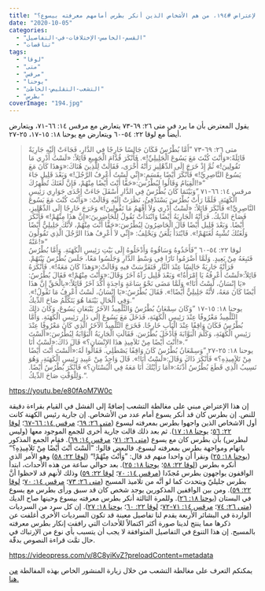 ```yaml
---
title: "الإعتراض #١٩٤، من هم الأشخاص الذين أنكر بطرس أمامهم معرفته بيسوع؟"
date: "2020-10-05"
categories: 
  - "القسم-الخامس-الإختلافات-في-التفاصيل"
  - "تناقضات"
tags: 
  - "لوقا"
  - "متى"
  - "مرقس"
  - "يوحنا"
  - "التشعب-التقليص-الخاطئ"
  - "بطرس"
coverImage: "194.jpg"
---
```


يقول المعترض بأن ما يرد في متى ٢٦: ٦٩-٧٣ يتعارض مع مرقس ١٤: ٦٦-٧١، ويتعارض أيضاً مع لوقا ٢٢: ٥٤-٦٠ ويتعارض مع يوحنا ١٨: ١٥-١٧، ٢٥-٢٧.

> متى ٢٦: ٦٩-٧٣ ”أَمَّا بُطْرُسُ فَكَانَ جَالِسًا خَارِجًا فِي الدَّارِ، فَجَاءَتْ إِلَيْهِ جَارِيَةٌ قَائِلَةً:«وَأَنْتَ كُنْتَ مَعَ يَسُوعَ الْجَلِيلِيِّ!». فَأَنْكَرَ قُدَّامَ الْجَمِيعِ قَائِلاً: «لَسْتُ أَدْرِي مَا تَقُولِينَ!» ثُمَّ إِذْ خَرَجَ إِلَى الدِّهْلِيزِ رَأَتْهُ أُخْرَى، فَقَالَتْ لِلَّذِينَ هُنَاكَ:«وَهذَا كَانَ مَعَ يَسُوعَ النَّاصِرِيِّ!» فَأَنْكَرَ أَيْضًا بِقَسَمٍ:«إِنِّي لَسْتُ أَعْرِفُ الرَّجُلَ!» وَبَعْدَ قَلِيل جَاءَ الْقِيَامُ وَقَالُوا لِبُطْرُسَ:«حَقًّا أَنْتَ أَيْضًا مِنْهُمْ، فَإِنَّ لُغَتَكَ تُظْهِرُكَ!»“  
> مرقس ١٤: ٦٦-٧١ ”وَبَيْنَمَا كَانَ بُطْرُسُ فِي الدَّارِ أَسْفَلَ جَاءَتْ إِحْدَى جَوَارِي رَئِيسِ الْكَهَنَةِ. فَلَمَّا رَأَتْ بُطْرُسَ يَسْتَدْفِئُ، نَظَرَتْ إِلَيْهِ وَقَالَتْ: «وَأَنْتَ كُنْتَ مَعَ يَسُوعَ النَّاصِرِيِّ!» فَأَنْكَرَ قَائِلاً: «لَسْتُ أَدْرِي وَلاَ أَفْهَمُ مَا تَقُولِينَ!» وَخَرَجَ خَارِجًا إِلَى الدِّهْلِيزِ، فَصَاحَ الدِّيكُ. فَرَأَتْهُ الْجَارِيَةُ أَيْضًا وَابْتَدَأَتْ تَقُولُ لِلْحَاضِرِينَ:«إِنَّ هذَا مِنْهُمْ!» فَأَنْكَرَ أَيْضًا. وَبَعْدَ قَلِيل أَيْضًا قَالَ الْحَاضِرُونَ لِبُطْرُسَ:«حَقًّا أَنْتَ مِنْهُمْ، لأَنَّكَ جَلِيلِيٌّ أَيْضًا وَلُغَتُكَ تُشْبِهُ لُغَتَهُمْ!». فَابْتَدَأَ يَلْعَنُ وَيَحْلِفُ: «إِنِّي لاَ أَعْرِفُ هذَا الرَّجُلَ الَّذِي تَقُولُونَ عَنْهُ!»“  
> لوقا ٢٢: ٥٤-٦٠ ”فَأَخَذُوهُ وَسَاقُوهُ وَأَدْخَلُوهُ إِلَى بَيْتِ رَئِيسِ الْكَهَنَةِ. وَأَمَّا بُطْرُسُ فَتَبِعَهُ مِنْ بَعِيدٍ. وَلَمَّا أَضْرَمُوا نَارًا فِي وَسْطِ الدَّارِ وَجَلَسُوا مَعًا، جَلَسَ بُطْرُسُ بَيْنَهُمْ. فَرَأَتْهُ جَارِيَةٌ جَالِسًا عِنْدَ النَّارِ فَتَفَرَّسَتْ فيهِ وَقَالَتْ:«وَهذَا كَانَ مَعَهُ!». فَأَنْكَرَهُ قَائِلاً:«لَسْتُ أَعْرِفُهُ يَا امْرَأَةُ!» وَبَعْدَ قَلِيل رَآهُ آخَرُ وَقَالَ:«وَأَنْتَ مِنْهُمْ!» فَقَالَ بُطْرُسُ: «يَا إِنْسَانُ، لَسْتُ أَنَا!» وَلَمَّا مَضَى نَحْوُ سَاعَةٍ وَاحِدَةٍ أَكَّدَ آخَرُ قَائِلاً:«بِالْحَقِّ إِنَّ هذَا أَيْضًا كَانَ مَعَهُ، لأَنَّهُ جَلِيلِيٌّ أَيْضًا!». فَقَالَ بُطْرُسُ:«يَا إِنْسَانُ، لَسْتُ أَعْرِفُ مَا تَقُولُ!». وَفِي الْحَالِ بَيْنَمَا هُوَ يَتَكَلَّمُ صَاحَ الدِّيكُ.“  
> يوحنا ١٨: ١٥-١٧ ”وَكَانَ سِمْعَانُ بُطْرُسُ وَالتِّلْمِيذُ الآخَرُ يَتْبَعَانِ يَسُوعَ، وَكَانَ ذلِكَ التِّلْمِيذُ مَعْرُوفًا عِنْدَ رَئِيسِ الْكَهَنَةِ، فَدَخَلَ مَعَ يَسُوعَ إِلَى دَارِ رَئِيسِ الْكَهَنَةِ. وَأَمَّا بُطْرُسُ فَكَانَ وَاقِفًا عِنْدَ الْبَابِ خَارِجًا. فَخَرَجَ التِّلْمِيذُ الآخَرُ الَّذِي كَانَ مَعْرُوفًا عِنْدَ رَئِيسِ الْكَهَنَةِ، وَكَلَّمَ الْبَوَّابَةَ فَأَدْخَلَ بُطْرُسَ. فَقَالَتِ الْجَارِيَةُ الْبَوَّابَةُ لِبُطْرُسَ:«أَلَسْتَ أَنْتَ أَيْضًا مِنْ تَلاَمِيذِ هذَا الإِنْسَانِ؟» قَالَ ذَاكَ:«لَسْتُ أَنَا!».“  
> يوحنا ١٨: ٢٥-٢٧ ”وَسِمْعَانُ بُطْرُسُ كَانَ وَاقِفًا يَصْطَلِي. فَقَالُوا لَهُ:«أَلَسْتَ أَنْتَ أَيْضًا مِنْ تَلاَمِيذِهِ؟» فَأَنْكَرَ ذَاكَ وَقَالَ:«لَسْتُ أَنَا!». قَالَ وَاحِدٌ مِنْ عَبِيدِ رَئِيسِ الْكَهَنَةِ، وَهُوَ نَسِيبُ الَّذِي قَطَعَ بُطْرُسُ أُذْنَهُ:«أَمَا رَأَيْتُكَ أَنَا مَعَهُ فِي الْبُسْتَانِ؟» فَأَنْكَرَ بُطْرُسُ أَيْضًا. وَلِلْوَقْتِ صَاحَ الدِّيكُ.“.

https://youtu.be/e80fAoM7W0c

إن هذا الإعتراض مبني على مغالطة التشعب إضافةً إلى الفشل في القيام بقراءة دقيقة للنص. إن بطرس كان قد أنكر يسوع أمام عدد من الأشخاص. إن جارية رئيس الكهنة كانت أول الاشخاص الذين واجهوا بطرس بمعرفته ليسوع ([متى ٢٦: ٦٩](https://biblia.com/books/ar-vandyke/mt26.69)؛ [مرقس ١٤: ٦٦-٦٧](https://biblia.com/books/ar-vandyke/mk14.66-67)؛ [لوقا ٢٢: ٥٦](https://biblia.com/books/ar-vandyke/luk22.56)؛ [يوحنا ١٨: ١٧](https://biblia.com/books/ar-vandyke/john18.17)). ثم بعد ذلك قالت جارية أُخرى للجمع الموجود معها (وليس لبطرس) بأن بطرس كان مع يسوع ([متى ٢٦: ٧١](https://biblia.com/books/ar-vandyke/mt36.71)؛ [مرقس ١٤: ٦٩](https://biblia.com/books/ar-vandyke/mk14.69)). فقام الجمع المذكور باتهام ومواجهة بطرس بمعرفته ليسوع، فالبعض قالوا: ”أَلَسْتَ أَنْتَ أَيْضًا مِنْ تَلاَمِيذِهِ؟“ ([يوحنا ١٨: ٢٥](https://biblia.com/books/ar-vandyke/john18.25)) ونقرأ أن واحدا منهم قد قال: ”وَأَنْتَ مِنْهُمْ!“ ([لوقا ٢٢: ٥٨](https://biblia.com/books/ar-vandyke/luke22.58)) وهو الأمر الذي أنكره بطرس ([لوقا ٢٢: ٥٨](https://biblia.com/books/ar-vandyke/luke22.58)؛ [يوحنا ١٨: ٢٥](https://biblia.com/books/ar-vandyke/john18.25)). بعد حوالي ساعة من هذه الأحداث، ابتدأ الواقفون يواجهون بطرس مُجدّدا ([مرقس ١٤: ٧٠](https://biblia.com/books/ar-vandyke/mk14.70)؛ [لوقا ٢٢: ٥٩](https://biblia.com/books/ar-vandyke/luke22.59)) وذلك لأنهم قد لاحظوا أنَّ بطرس جليليّ ويتحدث كما لو أنَّه من تلاميذ المسيح ([متى ٢٦: ٧٣](https://biblia.com/books/ar-vandyke/mt26.73)؛ [مرقس ١٤: ٧٠](https://biblia.com/books/ar-vandyke/mk14.70)؛ [لوقا ٢٢: ٥٩](https://biblia.com/books/ar-vandyke/luke22.59)). ومن بين الواقفين المذكورين يوجد شخص كان قد سبق ورأى بطرس مع يسوع في البستان ([يوحنا ١٨: ٢٦](https://biblia.com/books/ar-vandyke/john18.26)). وللمرة الثالثة أنكر بطرس معرفته بيسوع وحينها صاح الديك ([متى ٢٦: ٧٤](https://biblia.com/books/ar-vandyke/mt26.74)؛ [مرقس ١٤: ٧١-٧٢](https://biblia.com/books/ar-vandyke/mk14.71-72)؛ [لوقا ٢٢: ٦٠](https://biblia.com/books/ar-vandyke/luke22.60)؛ [يوحنا ١٨: ٢٧](https://biblia.com/books/ar-vandyke/john18.27)). إن كل سرد من السرديات الواردة في البشائر الأربعة يقدم لنا تفاصيل معينة قد تكون السرديات الأُخرى أغلفت عن ذكرها مما ينتج لدينا صورة أكثر اكتمالاً للأحداث التي رافقت إنكار بطرس معرفته بالمسيح. إن هذا التنوع في التفاصيل المتوافقة لا يجب أن يتسبب بأي نوع من الإرتباك في حال تمَّت قراءة النصوص بدقّة.

https://videopress.com/v/8C8yiKvZ?preloadContent=metadata

يمكنكم التعرف على مغالطة التشعب من خلال زيارة المنشور الخاص بهذه المفالطة [من هنا.](https://reasonofhope.com/2019/07/25/bifurcation/)
